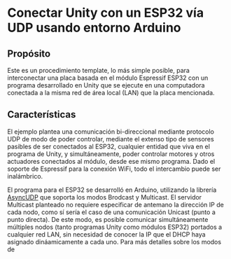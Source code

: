 # Conectar Unity con un ESP32 vía UDP usando  entorno Arduino
## Propósito
Este es un procedimiento template, lo más simple posible, para interconectar una placa basada en el módulo Espressif ESP32 con un programa desarrollado en Unity que se ejecute  en una computadora conectada a la misma red de área local (LAN) que la placa mencionada.

## Características
El ejemplo plantea una comunicación bi-direccional mediante protocolo UDP de modo de poder controlar, mediante el extenso tipo de sensores pasibles de ser conectados al ESP32, cualquier entidad que viva en el programa de Unity, y simultáneamente, poder controlar motores y otros actuadores conectados al módulo, desde ese mismo programa. Dado el soporte de Espressif para la conexión WiFi, todo el intercambio puede ser inalámbrico.

El programa para el ESP32 se desarrolló en Arduino, utilizando la librería [AsyncUDP](https://github.com/espressif/arduino-esp32/tree/master/libraries/AsyncUDP) que soporta los modos Brodcast y Multicast. El servidor Multicast planteado no requiere especificar de antemano la dirección IP de cada nodo, como sí sería el caso de una comunicación Unicast (punto a punto directa). De este modo, es posible comunicar simultáneamente múltiples nodos (tanto programas Unity como módulos ESP32) portados a cualquier red LAN, sin necesidad de conocer la IP que el DHCP haya asignado dináamicamente a cada uno. Para más detalles sobre los modos de 